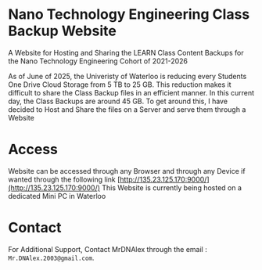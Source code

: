 # Nano Technology Engineering Class Backup Website
A Website for Hosting and Sharing the LEARN Class Content Backups for the Nano Technology Engineering Cohort of 2021-2026

As of June of 2025, the Univeristy of Waterloo is reducing every Students One Drive Cloud Storage from 5 TB to 25 GB. This reduction makes it difficult to share the Class Backup files in an efficient manner. In this current day, the Class Backups are around 45 GB. To get around this, I have decided to Host and Share the files on a Server and serve them through a Website

# Access
Website can be accessed through any Browser and through any Device if wanted through the following link [http://135.23.125.170:9000/](http://135.23.125.170:9000/)
This Website is currently being hosted on a dedicated Mini PC in Waterloo

# Contact
For Additional Support, Contact MrDNAlex through the email : ``Mr.DNAlex.2003@gmail.com``.